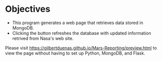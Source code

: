 # Objectives
* This program generates a web page that retrieves data stored in MongoDB.
* Clicking the button refreshes the database with updated information retrived from Nasa's web site.

Please visit https://gilbertduenas.github.io/Mars-Reporting/preview.html to view the page without having to set up Python, MongoDB, and Flask.
